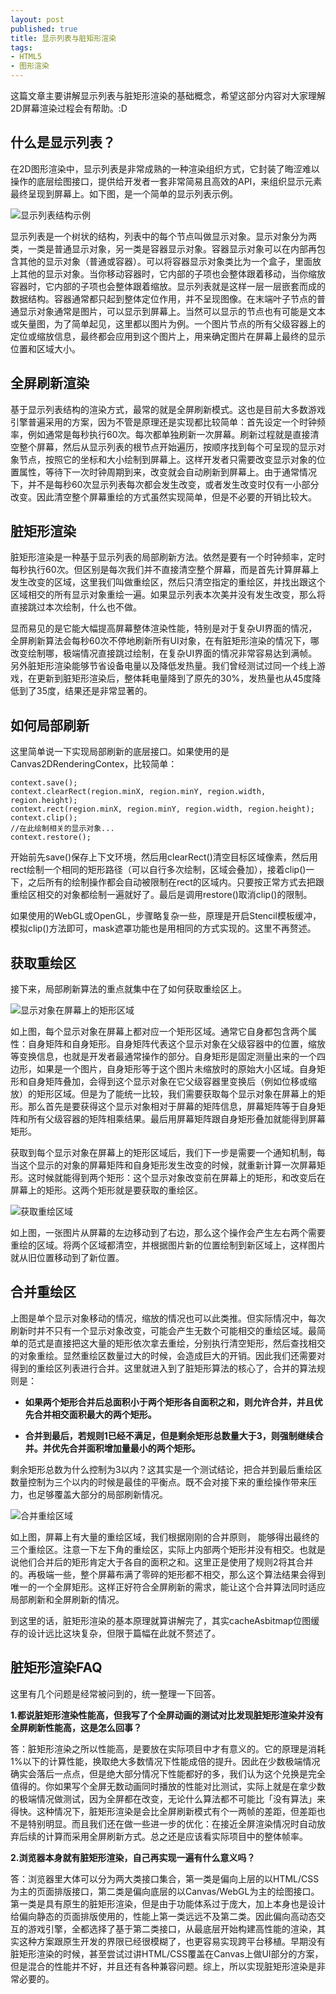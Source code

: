 ```yaml
---
layout: post
published: true
title: 显示列表与脏矩形渲染
tags:
- HTML5
- 图形渲染
---
```


这篇文章主要讲解显示列表与脏矩形渲染的基础概念，希望这部分内容对大家理解2D屏幕渲染过程会有帮助。:D

## 什么是显示列表？

在2D图形渲染中，显示列表是非常成熟的一种渲染组织方式，它封装了晦涩难以操作的底层绘图接口，提供给开发者一套非常简易且高效的API，来组织显示元素最终呈现到屏幕上。如下图，是一个简单的显示列表示例。

![显示列表结构示例](../img/841/1.png)

显示列表是一个树状的结构，列表中的每个节点叫做显示对象。显示对象分为两类，一类是普通显示对象，另一类是容器显示对象。容器显示对象可以在内部再包含其他的显示对象（普通或容器）。可以将容器显示对象类比为一个盒子，里面放上其他的显示对象。当你移动容器时，它内部的子项也会整体跟着移动，当你缩放容器时，它内部的子项也会整体跟着缩放。显示列表就是这样一层一层嵌套而成的数据结构。容器通常都只起到整体定位作用，并不呈现图像。在末端叶子节点的普通显示对象通常是图片，可以显示到屏幕上。当然可以显示的节点也有可能是文本或矢量图，为了简单起见，这里都以图片为例。一个图片节点的所有父级容器上的定位或缩放信息，最终都会应用到这个图片上，用来确定图片在屏幕上最终的显示位置和区域大小。


## 全屏刷新渲染

基于显示列表结构的渲染方式，最常的就是全屏刷新模式。这也是目前大多数游戏引擎普遍采用的方案，因为不管是原理还是实现都比较简单：首先设定一个时钟频率，例如通常是每秒执行60次。每次都单独刷新一次屏幕。刷新过程就是直接清空整个屏幕，然后从显示列表的根节点开始遍历，按顺序找到每个可呈现的显示对象节点，按照它的坐标和大小绘制到屏幕上。这样开发者只需要改变显示对象的位置属性，等待下一次时钟周期到来，改变就会自动刷新到屏幕上。由于通常情况下，并不是每秒60次显示列表每次都会发生改变，或者发生改变时仅有一小部分改变。因此清空整个屏幕重绘的方式虽然实现简单，但是不必要的开销比较大。

## 脏矩形渲染

脏矩形渲染是一种基于显示列表的局部刷新方法。依然是要有一个时钟频率，定时每秒执行60次。但区别是每次我们并不直接清空整个屏幕，而是首先计算屏幕上发生改变的区域，这里我们叫做重绘区，然后只清空指定的重绘区，并找出跟这个区域相交的所有显示对象重绘一遍。如果显示列表本次美并没有发生改变，那么将直接跳过本次绘制，什么也不做。

显而易见的是它能大幅提高屏幕整体渲染性能，特别是对于复杂UI界面的情况，全屏刷新算法会每秒60次不停地刷新所有UI对象，在有脏矩形渲染的情况下，哪改变绘制哪，极端情况直接跳过绘制，在复杂UI界面的情况非常容易达到满帧。另外脏矩形渲染能够节省设备电量以及降低发热量。我们曾经测试过同一个线上游戏，在更新到脏矩形渲染后，整体耗电量降到了原先的30%，发热量也从45度降低到了35度，结果还是非常显著的。

## 如何局部刷新

这里简单说一下实现局部刷新的底层接口。如果使用的是Canvas2DRenderingContex，比较简单：

```
context.save();
context.clearRect(region.minX, region.minY, region.width, region.height);
context.rect(region.minX, region.minY, region.width, region.height); context.clip();
//在此绘制相关的显示对象...
context.restore();
```

开始前先save()保存上下文环境，然后用clearRect()清空目标区域像素，然后用rect绘制一个相同的矩形路径（可以自行多次绘制，区域会叠加），接着clip()一下，之后所有的绘制操作都会自动被限制在rect的区域内。只要按正常方式去把跟重绘区相交的对象都绘制一遍就好了。最后是调用restore()取消clip()的限制。

如果使用的WebGL或OpenGL，步骤略复杂一些，原理是开启Stencil模板缓冲，模拟clip()方法即可，mask遮罩功能也是用相同的方式实现的。这里不再赘述。

## 获取重绘区

接下来，局部刷新算法的重点就集中在了如何获取重绘区上。

![显示对象在屏幕上的矩形区域](../img/841/2.png)


如上图，每个显示对象在屏幕上都对应一个矩形区域。通常它自身都包含两个属性：自身矩阵和自身矩形。自身矩阵代表这个显示对象在父级容器中的位置，缩放等变换信息，也就是开发者最通常操作的部分。自身矩形是固定测量出来的一个四边形，如果是一个图片，自身矩形等于这个图片未缩放时的原始大小区域。自身矩形和自身矩阵叠加，会得到这个显示对象在它父级容器里变换后（例如位移或缩放）的矩形区域。但是为了能统一比较，我们需要获取每个显示对象在屏幕上的矩形。那么首先是要获得这个显示对象相对于屏幕的矩阵信息，屏幕矩阵等于自身矩阵和所有父级容器的矩阵相乘结果。最后用屏幕矩阵跟自身矩形叠加就能得到屏幕矩形。

获取到每个显示对象在屏幕上的矩形区域后，我们下一步是需要一个通知机制，每当这个显示的对象的屏幕矩阵和自身矩形发生改变的时候，就重新计算一次屏幕矩形。这时候就能得到两个矩形：这个显示对象改变前在屏幕上的矩形，和改变后在屏幕上的矩形。这两个矩形就是要获取的重绘区。

![获取重绘区域](../img/841/3.png)

如上图，一张图片从屏幕的左边移动到了右边，那么这个操作会产生左右两个需要重绘的区域。将两个区域都清空，并根据图片新的位置绘制到新区域上，这样图片就从旧位置移动到了新位置。

## 合并重绘区

上图是单个显示对象移动的情况，缩放的情况也可以此类推。但实际情况中，每次刷新时并不只有一个显示对象改变，可能会产生无数个可能相交的重绘区域。最简单的范式是直接把这大量的矩形依次拿去重绘，分别执行清空矩形，然后查找相交的对象重绘。显然重绘区数量过大的时候，会造成巨大的开销。因此我们还需要对得到的重绘区列表进行合并。这里就进入到了脏矩形算法的核心了，合并的算法规则是：

* **如果两个矩形合并后总面积小于两个矩形各自面积之和，则允许合并，并且优先合并相交面积最大的两个矩形。**

* **合并到最后，若规则1已经不满足，但是剩余矩形总数量大于3，则强制继续合并。并优先合并面积增加量最小的两个矩形。**

剩余矩形总数为什么控制为3以内？这其实是一个测试结论，把合并到最后重绘区数量控制为三个以内的时候是最佳的平衡点。既不会对接下来的重绘操作带来压力，也足够覆盖大部分的局部刷新情况。 

![合并重绘区域](../img/841/4.png)

如上图，屏幕上有大量的重绘区域，我们根据刚刚的合并原则， 能够得出最终的三个重绘区。注意一下左下角的重绘区，实际上内部两个矩形并没有相交。也就是说他们合并后的矩形肯定大于各自的面积之和。这里正是使用了规则2将其合并的。再极端一些，整个屏幕布满了零碎的矩形都不相交，那么这个算法结果会得到唯一的一个全屏矩形。这样正好符合全屏刷新的需求，能让这个合并算法同时适应局部刷新和全屏刷新的情况。

到这里的话，脏矩形渲染的基本原理就算讲解完了，其实cacheAsbitmap位图缓存的设计远比这块复杂，但限于篇幅在此就不赘述了。


## 脏矩形渲染FAQ

这里有几个问题是经常被问到的，统一整理一下回答。

**1.都说脏矩形渲染性能高，但我写了个全屏动画的测试对比发现脏矩形渲染并没有全屏刷新性能高，这是怎么回事？**

答：脏矩形渲染之所以性能高，是要放在实际项目中才有意义的。它的原理是消耗1%以下的计算性能，换取绝大多数情况下性能成倍的提升。因此在少数极端情况确实会落后一点点，但是绝大部分情况下性能都好的多，我们认为这个兑换是完全值得的。你如果写个全屏无数动画同时播放的性能对比测试，实际上就是在拿少数的极端情况做测试，因为全屏都在改变，无论什么算法都不可能比「没有算法」来得快。这种情况下，脏矩形渲染是会比全屏刷新模式有个一两帧的差距，但差距也不是特别明显。而且我们还在做一些进一步的优化：在接近全屏渲染情况时自动放弃后续的计算而采用全屏刷新方式。总之还是应该看实际项目中的整体帧率。

**2.浏览器本身就有脏矩形渲染，自己再实现一遍有什么意义吗？**

答：浏览器里大体可以分为两大类接口集合，第一类是偏向上层的以HTML/CSS为主的页面排版接口，第二类是偏向底层的以Canvas/WebGL为主的绘图接口。第一类是具有原生的脏矩形渲染，但是由于功能体系过于庞大，加上本身也是设计给偏向静态的页面排版使用的，性能上第一类远远不及第二类。因此偏向高动态交互的游戏引擎，全都选择了基于第二类接口，从最底层开始构建高性能的渲染，其实这种方案跟原生开发的界限已经很模糊了，也更容易实现跨平台移植。早期没有脏矩形渲染的时候，甚至尝试过讲HTML/CSS覆盖在Canvas上做UI部分的方案，但是混合的性能并不好，并且还有各种兼容问题。综上，所以实现脏矩形渲染是非常必要的。










